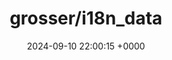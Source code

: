 ---
title: "grosser/i18n_data"
link: "https://github.com/grosser/i18n_data"
date: "2024-09-10 22:00:15 +0000"
description: "Ruby: country/language names and 2-letter-code pairs, in 85 languages, for country/language i18n"
category: "github"
---